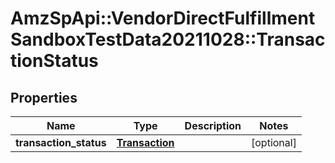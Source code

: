 # AmzSpApi::VendorDirectFulfillmentSandboxTestData20211028::TransactionStatus

## Properties
Name | Type | Description | Notes
------------ | ------------- | ------------- | -------------
**transaction_status** | [**Transaction**](Transaction.md) |  | [optional] 

